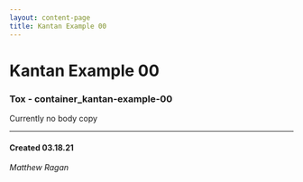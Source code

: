 ```yaml
---
layout: content-page
title: Kantan Example 00
---
```


# Kantan Example 00
### Tox - container_kantan-example-00

Currently no body copy 

---
#### Created 03.18.21
*Matthew Ragan*